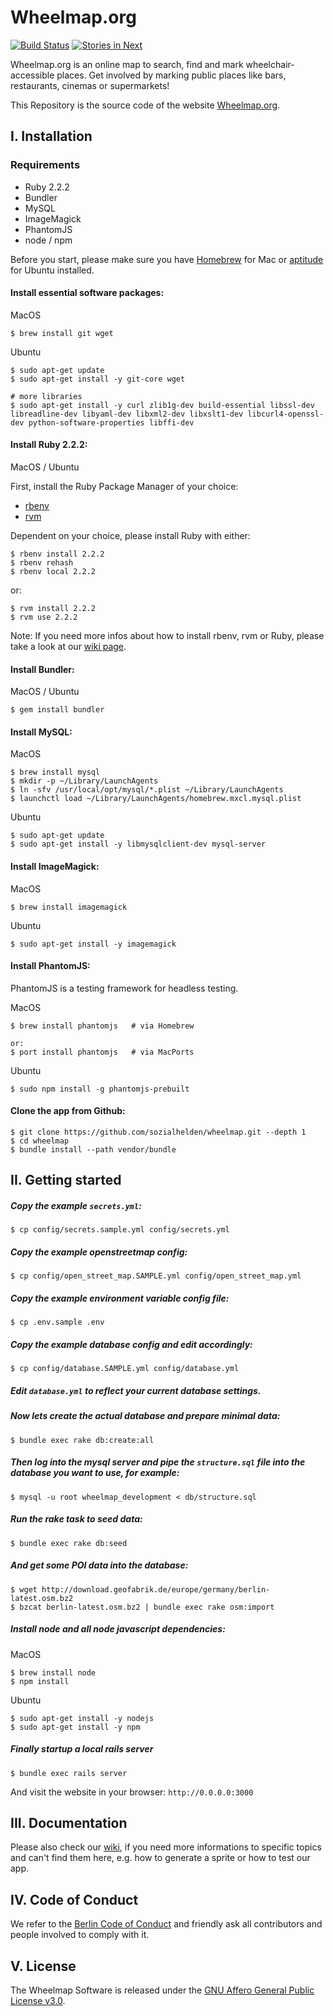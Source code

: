 # Wheelmap.org

[![Build Status](https://travis-ci.org/sozialhelden/wheelmap.svg?branch=master)](https://travis-ci.org/sozialhelden/wheelmap)
[![Stories in Next](https://badge.waffle.io/sozialhelden/wheelmap.png?label=next&title=Next)](https://waffle.io/sozialhelden/wheelmap)

Wheelmap.org is an online map to search, find and mark wheelchair-accessible places. Get involved by marking public places like bars, restaurants, cinemas or supermarkets!

This Repository is the source code of the website [Wheelmap.org](http://wheelmap.org/).

## I. Installation


### Requirements

- Ruby 2.2.2
- Bundler
- MySQL
- ImageMagick
- PhantomJS
- node / npm


Before you start, please make sure you have [Homebrew](http://brew.sh/) for Mac or [aptitude](http://packages.ubuntu.com/search?keywords=aptitude) for Ubuntu installed.

#### Install essential software packages:

MacOS

```
$ brew install git wget
```

Ubuntu 

```
$ sudo apt-get update
$ sudo apt-get install -y git-core wget 

# more libraries
$ sudo apt-get install -y curl zlib1g-dev build-essential libssl-dev libreadline-dev libyaml-dev libxml2-dev libxslt1-dev libcurl4-openssl-dev python-software-properties libffi-dev
```

#### Install Ruby 2.2.2:

MacOS / Ubuntu

First, install the Ruby Package Manager of your choice:

- [rbenv](https://github.com/rbenv/rbenv)
- [rvm](https://rvm.io/rvm/install)

Dependent on your choice, please install Ruby with either:

```
$ rbenv install 2.2.2
$ rbenv rehash
$ rbenv local 2.2.2
```

or:

```
$ rvm install 2.2.2
$ rvm use 2.2.2 
```

Note: If you need more infos about how to install rbenv, rvm or Ruby, please take a look at our [wiki page](https://github.com/sozialhelden/wheelmap/wiki/Install-rbenv,-rvm-&-ruby).


#### Install Bundler: 

MacOS / Ubuntu

```
$ gem install bundler
```

#### Install MySQL:

MacOS

```
$ brew install mysql
$ mkdir -p ~/Library/LaunchAgents
$ ln -sfv /usr/local/opt/mysql/*.plist ~/Library/LaunchAgents
$ launchctl load ~/Library/LaunchAgents/homebrew.mxcl.mysql.plist
```

Ubuntu

```
$ sudo apt-get update
$ sudo apt-get install -y libmysqlclient-dev mysql-server 
```

#### Install ImageMagick:

MacOS

```
$ brew install imagemagick
```

Ubuntu 
```
$ sudo apt-get install -y imagemagick
```

#### Install PhantomJS:

PhantomJS is a testing framework for headless testing.

MacOS

```
$ brew install phantomjs   # via Homebrew

or:
$ port install phantomjs   # via MacPorts
```

Ubuntu

```
$ sudo npm install -g phantomjs-prebuilt
```


#### Clone the app from Github:

```
$ git clone https://github.com/sozialhelden/wheelmap.git --depth 1
$ cd wheelmap
$ bundle install --path vendor/bundle
```

## II. Getting started

##### Copy the example `secrets.yml`:

```
$ cp config/secrets.sample.yml config/secrets.yml
```

##### Copy the example openstreetmap config:

```
$ cp config/open_street_map.SAMPLE.yml config/open_street_map.yml
```

##### Copy the example environment variable config file:

```
$ cp .env.sample .env
```

##### Copy the example database config and edit accordingly:

```
$ cp config/database.SAMPLE.yml config/database.yml
```

##### Edit `database.yml` to reflect your current database settings.

##### Now lets create the actual database and prepare minimal data:

```
$ bundle exec rake db:create:all
```

##### Then log into the mysql server and pipe the `structure.sql` file into the database you want to use, for example:

```
$ mysql -u root wheelmap_development < db/structure.sql
```

##### Run the rake task to seed data:

```
$ bundle exec rake db:seed
```

##### And get some POI data into the database:

```
$ wget http://download.geofabrik.de/europe/germany/berlin-latest.osm.bz2
$ bzcat berlin-latest.osm.bz2 | bundle exec rake osm:import
```

##### Install node and all node javascript dependencies:

MacOS 

```
$ brew install node
$ npm install
```

Ubuntu 

```
$ sudo apt-get install -y nodejs
$ sudo apt-get install -y npm
```

##### Finally startup a local rails server

```
$ bundle exec rails server
```

And visit the website in your browser: `http://0.0.0.0:3000`

## III. Documentation

Please also check our [wiki](https://github.com/sozialhelden/wheelmap/wiki), if you need more informations to specific topics and can't find them here, e.g. how to generate a sprite or how to test our app.


## IV. Code of Conduct

We refer to the [Berlin Code of Conduct](http://berlincodeofconduct.org/) and friendly ask all contributors and people involved to comply with it.

## V. License

The Wheelmap Software is released under the [GNU Affero General Public License v3.0](/LICENSE).
